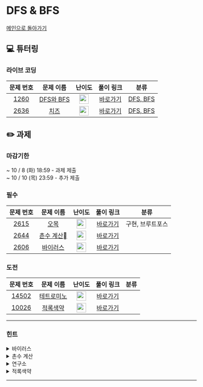 # DFS & BFS
[메인으로 돌아가기](https://github.com/Altu-Bitu-7/Notice)
## 💻 튜터링
### 라이브 코딩
| 문제 번호 | 문제 이름 | 난이도 | 풀이 링크 | 분류 |
| :-: | :-: | :-: | :-: | :-: |
| [1260](https://www.acmicpc.net/problem/1260) | [DFS와 BFS](https://www.acmicpc.net/problem/1260) | <img height="25px" width="25px" src="https://static.solved.ac/tier_small/9.svg"/> | [바로가기](https://github.com/Altu-Bitu-7/Notice/blob/main/08_DFS_BFS/%EB%9D%BC%EC%9D%B4%EB%B8%8C%EC%BD%94%EB%94%A9/1260.cpp) | [DFS, BFS](https://www.acmicpc.net/problem/1260)| 
| [2636](https://www.acmicpc.net/problem/2636) | [치즈](https://www.acmicpc.net/problem/2636) | <img height="25px" width="25px" src="https://static.solved.ac/tier_small/12.svg"/> | [바로가기](https://github.com/Altu-Bitu-7/Notice/blob/main/08_DFS_BFS/%EB%9D%BC%EC%9D%B4%EB%B8%8C%EC%BD%94%EB%94%A9/2636.cpp) | [DFS, BFS](https://www.acmicpc.net/problem/2636)| 

## ✏️ 과제
### 마감기한
~ 10 / 8 (화) 18:59 - 과제 제출 </br>
~ 10 / 10 (목) 23:59 - 추가 제출 </br>
### 필수
| 문제 번호 | 문제 이름 | 난이도 | 풀이 링크 | 분류 |
| :-: | :-: | :-: | :-: | :-: |
| [2615](https://www.acmicpc.net/problem/2615) | [오목](https://www.acmicpc.net/problem/2615) | <img height="25px" width="25px" src="https://static.solved.ac/tier_small/10.svg"/> | [바로가기]() | 구현, 브루트포스 |
| [2644](https://www.acmicpc.net/problem/2644) | [촌수 계산](https://www.acmicpc.net/problem/2644) | <img height="25px" width="25px" src="https://static.solved.ac/tier_small/9.svg"/> | [바로가기]() |  |
| [2606](https://www.acmicpc.net/problem/2606) | [바이러스](https://www.acmicpc.net/problem/2606) | <img height="25px" width="25px" src="https://static.solved.ac/tier_small/8.svg"/> | [바로가기]() |  |
### 도전
| 문제 번호 | 문제 이름 | 난이도 | 풀이 링크 | 분류 |
| :-: | :-: | :-: | :-: | :-: |
| [14502](https://www.acmicpc.net/problem/14502) | [테트로미노](https://www.acmicpc.net/problem/14502) | <img height="25px" width="25px" src="https://static.solved.ac/tier_small/12.svg"/> | [바로가기]() |  |
| [10026](https://www.acmicpc.net/problem/10026) | [적록색약](https://www.acmicpc.net/problem/10026) | <img height="25px" width="25px" src="https://static.solved.ac/tier_small/11.svg"/> | [바로가기]() |  |
---
### 힌트
<details><summary>바이러스</summary><div markdown="1">&nbsp;&nbsp;&nbsp;&nbsp;컴퓨터 연결 관계를 어떤 방식으로 나타내면 좋을지 생각해보세요. 1번 컴퓨터가 바이러스에 감염되는 경우를 구하는 조건이 무엇일까요?</div></details>
<details><summary>촌수 계산</summary><div markdown="1">&nbsp;&nbsp;&nbsp;&nbsp;각 사람의 부모는 최대 한 명만 주어진다. 라는 조건에 주의하여 문제를 풀어보세요!
</div></details>
<details><summary>연구소</summary><div markdown="1">&nbsp;&nbsp;&nbsp;&nbsp;1) 벽을 3개 무조건 세운 뒤, 2) 바이러스가 퍼진 공간을 탐색한다. 이 순서를 주의하여 문제를 풀어보세요!</div></details>
<details><summary>적록색약</summary><div markdown="1">&nbsp;&nbsp;&nbsp;&nbsp;자신이 어떤 한 점 위에 있다고 생각하고, 위, 아래, 오른쪽, 왼쪽을 살펴보고 다음 칸으로 옮긴다는 것을 상상하며 풀어보세요!
</div></details>

---
